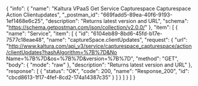 {
  "info": {
    "name": "Kaltura VPaaS Get Service Capturespace Capturespace Action Clientupdates",
    "_postman_id": "669fadd5-89ea-40f6-9193-1ef1468e6c25",
    "description": "Returns latest version and URL",
    "schema": "https://schema.getpostman.com/json/collection/v2.0.0/"
  },
  "item": [
    {
      "name": "Service",
      "item": [
        {
          "id": "6104eb89-8bd6-45fd-b17e-7577c18eae48",
          "name": "captureSpace.clientUpdates",
          "request": {
            "url": "http://www.kaltura.com/api_v3/service/capturespace_capturespace/action/clientUpdates?hashAlgorithm=%7B%7D&No Name=%7B%7D&os=%7B%7D&version=%7B%7D",
            "method": "GET",
            "body": {
              "mode": "raw"
            },
            "description": "Returns latest version and URL"
          },
          "response": [
            {
              "status": "OK",
              "code": 200,
              "name": "Response_200",
              "id": "cbcd8613-1f17-4fef-8cd2-174a14387c35"
            }
          ]
        }
      ]
    }
  ]
}
